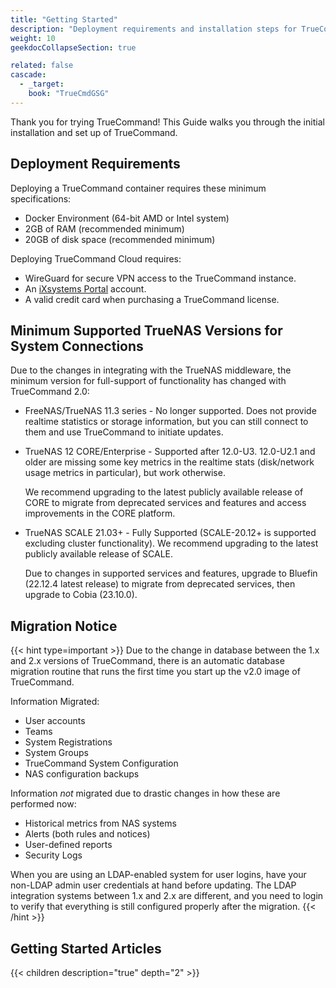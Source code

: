 ```yaml
---
title: "Getting Started"
description: "Deployment requirements and installation steps for TrueCommand."
weight: 10
geekdocCollapseSection: true

related: false
cascade:
  - _target:
    book: "TrueCmdGSG"
---
```


Thank you for trying TrueCommand!
This Guide walks you through the initial installation and set up of TrueCommand.

## Deployment Requirements

Deploying a TrueCommand container requires these minimum specifications:

* Docker Environment (64-bit AMD or Intel system)
* 2GB of RAM (recommended minimum)
* 20GB of disk space (recommended minimum)

Deploying TrueCommand Cloud requires:

* WireGuard for secure VPN access to the TrueCommand instance.
* An [iXsystems Portal](https://portal.ixsystems.com/) account.
* A valid credit card when purchasing a TrueCommand license.

## Minimum Supported TrueNAS Versions for System Connections

Due to the changes in integrating with the TrueNAS middleware, the minimum version for full-support of functionality has changed with TrueCommand 2.0:

* FreeNAS/TrueNAS 11.3 series - No longer supported.
  Does not provide realtime statistics or storage information, but you can still connect to them and use TrueCommand to initiate updates.

* TrueNAS 12 CORE/Enterprise - Supported after 12.0-U3. 12.0-U2.1 and older are missing some key metrics in the realtime stats (disk/network usage metrics in particular), but work otherwise.

  We recommend upgrading to the latest publicly available release of CORE to migrate from deprecated services and features and access improvements in the CORE platform.

* TrueNAS SCALE 21.03+ - Fully Supported (SCALE-20.12+ is supported excluding cluster functionality). We recommend upgrading to the latest publicly available release of SCALE.

  Due to changes in supported services and features, upgrade to Bluefin (22.12.4 latest release) to migrate from deprecated services, then upgrade to Cobia (23.10.0).

## Migration Notice

{{< hint type=important >}}
Due to the change in database between the 1.x and 2.x versions of TrueCommand, there is an automatic database migration routine that runs the first time you start up the v2.0 image of TrueCommand.

Information Migrated:
* User accounts
* Teams
* System Registrations
* System Groups
* TrueCommand System Configuration
* NAS configuration backups

Information *not* migrated due to drastic changes in how these are performed now:
* Historical metrics from NAS systems
* Alerts (both rules and notices)
* User-defined reports
* Security Logs

When you are using an LDAP-enabled system for user logins, have your non-LDAP admin user credentials at hand before updating.
The LDAP integration systems between 1.x and 2.x are different, and you need to login to verify that everything is still configured properly after the migration.
{{< /hint >}}

## Getting Started Articles

{{< children description="true" depth="2" >}}
